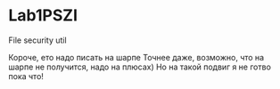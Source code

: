 # Lab1PSZI
File security util

Короче, ето надо писать на шарпе
Точнее даже, возможно, что на шарпе не получится, надо на плюсах)
Но на такой подвиг я не готво пока что!
